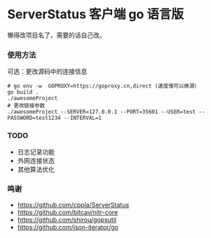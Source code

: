 # ServerStatus 客户端 go 语言版

懒得改项目名了，需要的话自己改。

### 使用方法
可选：更改源码中的连接信息
```
# go env -w  GOPROXY=https://goproxy.cn,direct (速度慢可以换源）
go build .
./awesomeProject
# 更改链接参数
./awesomeProject --SERVER=127.0.0.1 --PORT=35601 --USER=test --PASSWORD=test1234 --INTERVAL=1
```

### TODO
- 日志记录功能
- 外网连接状态
- 其他算法优化

### 鸣谢

 - https://github.com/cppla/ServerStatus
 - https://github.com/bitcav/nitr-core
 - https://github.com/shirou/gopsutil
 - https://github.com/json-iterator/go
